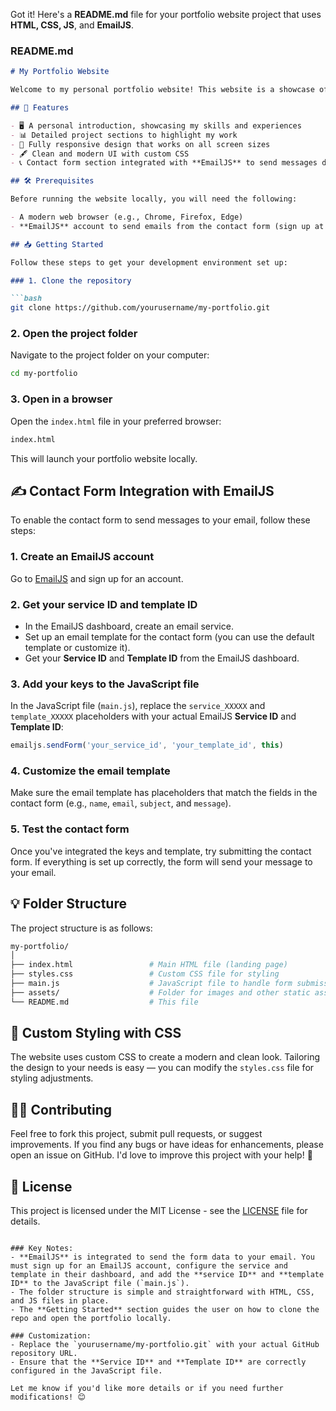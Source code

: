 Got it! Here's a **README.md** file for your portfolio website project that uses **HTML, CSS, JS**, and **EmailJS**.

### README.md

```markdown
# My Portfolio Website

Welcome to my personal portfolio website! This website is a showcase of my skills, projects, and experiences. It is built using **HTML**, **CSS**, and **JavaScript** for the frontend, with **EmailJS** integrated to send messages from the contact form directly to my email.

## 🚀 Features

- 🖥️ A personal introduction, showcasing my skills and experiences
- 📊 Detailed project sections to highlight my work
- 📱 Fully responsive design that works on all screen sizes
- 🖋️ Clean and modern UI with custom CSS
- 📞 Contact form section integrated with **EmailJS** to send messages directly to my email

## 🛠️ Prerequisites

Before running the website locally, you will need the following:

- A modern web browser (e.g., Chrome, Firefox, Edge)
- **EmailJS** account to send emails from the contact form (sign up at [EmailJS](https://www.emailjs.com/))

## 📥 Getting Started

Follow these steps to get your development environment set up:

### 1. Clone the repository

```bash
git clone https://github.com/yourusername/my-portfolio.git
```

### 2. Open the project folder

Navigate to the project folder on your computer:

```bash
cd my-portfolio
```

### 3. Open in a browser

Open the `index.html` file in your preferred browser:

```bash
index.html
```

This will launch your portfolio website locally.

## ✍️ Contact Form Integration with EmailJS

To enable the contact form to send messages to your email, follow these steps:

### 1. Create an EmailJS account

Go to [EmailJS](https://www.emailjs.com/) and sign up for an account.

### 2. Get your service ID and template ID

- In the EmailJS dashboard, create an email service.
- Set up an email template for the contact form (you can use the default template or customize it).
- Get your **Service ID** and **Template ID** from the EmailJS dashboard.

### 3. Add your keys to the JavaScript file

In the JavaScript file (`main.js`), replace the `service_XXXXX` and `template_XXXXX` placeholders with your actual EmailJS **Service ID** and **Template ID**:

```javascript
emailjs.sendForm('your_service_id', 'your_template_id', this)
```

### 4. Customize the email template

Make sure the email template has placeholders that match the fields in the contact form (e.g., `name`, `email`, `subject`, and `message`).

### 5. Test the contact form

Once you've integrated the keys and template, try submitting the contact form. If everything is set up correctly, the form will send your message to your email.

## 💡 Folder Structure

The project structure is as follows:

```bash
my-portfolio/
│
├── index.html                 # Main HTML file (landing page)
├── styles.css                 # Custom CSS file for styling
├── main.js                    # JavaScript file to handle form submission and EmailJS
├── assets/                    # Folder for images and other static assets
└── README.md                  # This file
```

## 🎨 Custom Styling with CSS

The website uses custom CSS to create a modern and clean look. Tailoring the design to your needs is easy — you can modify the `styles.css` file for styling adjustments.

## 🧑‍💻 Contributing

Feel free to fork this project, submit pull requests, or suggest improvements. If you find any bugs or have ideas for enhancements, please open an issue on GitHub. I'd love to improve this project with your help! 🙌

## 📄 License

This project is licensed under the MIT License - see the [LICENSE](LICENSE) file for details.
```

### Key Notes:
- **EmailJS** is integrated to send the form data to your email. You must sign up for an EmailJS account, configure the service and template in their dashboard, and add the **service ID** and **template ID** to the JavaScript file (`main.js`).
- The folder structure is simple and straightforward with HTML, CSS, and JS files in place.
- The **Getting Started** section guides the user on how to clone the repo and open the portfolio locally.

### Customization:
- Replace the `yourusername/my-portfolio.git` with your actual GitHub repository URL.
- Ensure that the **Service ID** and **Template ID** are correctly configured in the JavaScript file.

Let me know if you'd like more details or if you need further modifications! 😊
